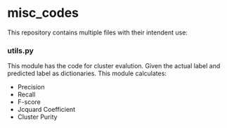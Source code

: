 # misc_codes

This repository contains multiple files with their intendent use:

### utils.py

This module has the code for cluster evalution.
Given the actual label and predicted label as dictionaries.
This module calculates:
* Precision
* Recall
* F-score
* Jcquard Coefficient
* Cluster Purity
